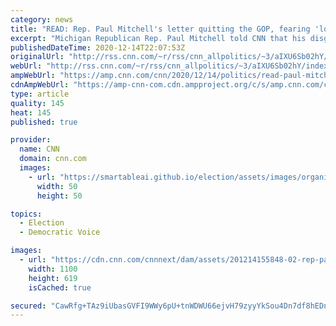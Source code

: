 ```yaml
---
category: news
title: "READ: Rep. Paul Mitchell's letter quitting the GOP, fearing 'long-term harm to our democracy' with its support for Trump's actions"
excerpt: "Michigan Republican Rep. Paul Mitchell told CNN that his disgust and disappointment with President Donald Trump's efforts to overturn the results of the election have led him to request that the clerk of the House change his party affiliation to \"independent.\" Read his letter to Republican National Committee"
publishedDateTime: 2020-12-14T22:07:53Z
originalUrl: "http://rss.cnn.com/~r/rss/cnn_allpolitics/~3/aIXU6Sb02hY/index.html"
webUrl: "http://rss.cnn.com/~r/rss/cnn_allpolitics/~3/aIXU6Sb02hY/index.html"
ampWebUrl: "https://amp.cnn.com/cnn/2020/12/14/politics/read-paul-mitchell-republican-party-letter/index.html"
cdnAmpWebUrl: "https://amp-cnn-com.cdn.ampproject.org/c/s/amp.cnn.com/cnn/2020/12/14/politics/read-paul-mitchell-republican-party-letter/index.html"
type: article
quality: 145
heat: 145
published: true

provider:
  name: CNN
  domain: cnn.com
  images:
    - url: "https://smartableai.github.io/election/assets/images/organizations/cnn.com-50x50.jpg"
      width: 50
      height: 50

topics:
  - Election
  - Democratic Voice

images:
  - url: "https://cdn.cnn.com/cnnnext/dam/assets/201214155848-02-rep-paul-mitchell-super-tease.jpg"
    width: 1100
    height: 619
    isCached: true

secured: "CawRfg+TAz9iUbasGVFI9WWy6pU+tnWDWU66ejvH79zyyYkSou4Dn7df8hEDn1JCEAOma1uKgheeSOJiQHr+9qqlo675mKajKpkRDK67PWR0gPFx3UmbhmlO9uSToTuVBXDORA/eVC9Tf4oJNKb+4K4Sit0UEgqHTdQlBFs8fjVBWPQC7YVUM9XOGyw/0aCqWjKnqxzXT9qt3VO6Eq+HIw2NC4AZAoi8V0ccfHwFRPGpMin6T7DLOyL7T+PEvCRlZiBusQkFXRaCVRV6BXn64GaEU2RWgQfIUG2VmCT5b1h6ZR9+aHO4lpDMTy6acPDGMScFZVaZcdgwT+ksdA2rAmzuKhvbgF4wQYjtmoBeRnk=;cEw0qGK9/aJNsgDKAi8JCg=="
---
```


